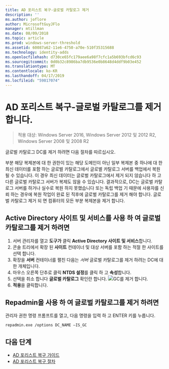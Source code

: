 ```yaml
---
title: AD 포리스트 복구-글로벌 카탈로그 제거
description: ''
ms.author: joflore
author: MicrosoftGuyJFlo
manager: mtillman
ms.date: 08/09/2018
ms.topic: article
ms.prod: windows-server-threshold
ms.assetid: 60087a62-11e6-4750-a70e-510f35315688
ms.technology: identity-adds
ms.openlocfilehash: d730ce65fc179aee6a98f7cfc1a5b693bfcd6c93
ms.sourcegitcommit: 0d0b32c8986ba7db9536e0b8648d4ddf9b03e452
ms.translationtype: MT
ms.contentlocale: ko-KR
ms.lasthandoff: 04/17/2019
ms.locfileid: "59817074"
---
```

# <a name="ad-forest-recovery---removing-the-global-catalog"></a>AD 포리스트 복구-글로벌 카탈로그를 제거 합니다.  

>적용 대상: Windows Server 2016, Windows Server 2012 및 2012 R2, Windows Server 2008 및 2008 R2

 글로벌 카탈로그 DC를 제거 하려면 다음 절차를 따르십시오. 
  
 부분 해당 복제본에 대 한 권한이 있는 해당 도메인이 아닌 일부 복제본 중 하나에 대 한 최신 데이터를 포함 하는 글로벌 카탈로그에서 글로벌 카탈로그 서버를 백업에서 복원 될 수 있습니다. 이 경우 최신 데이터는 글로벌 카탈로그에서 제거 되지 않습니다 하 고 다른 글로벌 카탈로그 서버가 복제도 않을 수 있습니다. 결과적으로, DC는 글로벌 카탈로그 서버를 하거나 실수로 복원 하지 못했습니다 또는 독립 백업 기 때문에 사용자를 신뢰 하는 경우에 복원 작업이 완료 된 직후에 글로벌 카탈로그를 제거 해야 합니다. 글로벌 카탈로그 제거 되 면 컴퓨터의 모든 부분 복제본을 제거 합니다. 
  
## <a name="to-remove-the-global-catalog-using-active-directory-sites-and-services"></a>Active Directory 사이트 및 서비스를 사용 하 여 글로벌 카탈로그를 제거 하려면  
 
1. 서버 관리자를 열고 **도구가** 클릭 **Active Directory 사이트 및 서비스**합니다. 
2. 콘솔 트리에서 확장 된 **사이트** 컨테이너 및 대상 서버를 포함 하는 적절 한 사이트를 선택 합니다. 
3. 확장을 **서버** 컨테이너를 펼친 다음는 *서버* 글로벌 카탈로그를 제거 하려는 DC에 대 한 개체입니다. 
4. 마우스 오른쪽 단추로 클릭 **NTDS 설정**를 클릭 하 고 **속성**합니다. 
5. 선택을 취소 합니다 **글로벌 카탈로그** 확인란 합니다. 
   ![GC를 제거 합니다.](media/AD-Forest-Recovery-Remove-GC/removegc1.png)
6. **적용**을 클릭합니다.
  
## <a name="to-remove-the-global-catalog-using-repadmin"></a>Repadmin을 사용 하 여 글로벌 카탈로그를 제거 하려면  
  
관리자 권한 명령 프롬프트를 열고, 다음 명령을 입력 하 고 ENTER 키를 누릅니다.  

   ```
   repadmin.exe /options DC_NAME –IS_GC  
   ```  

## <a name="next-steps"></a>다음 단계

- [AD 포리스트 복구 가이드](AD-Forest-Recovery-Guide.md)
- [AD 포리스트 복구 절차](AD-Forest-Recovery-Procedures.md)
